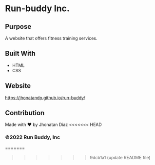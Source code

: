 # Run-buddy Inc.

## Purpose
A website that offers fitness training services. 

## Built With
* HTML
* CSS

## Website
https://jhonatandp.github.io/run-buddy/

## Contribution
Made with ❤️ by Jhonatan Diaz
<<<<<<< HEAD

### ©️2022 Run Buddy, Inc 
=======
>>>>>>> 9dcb1a1 (update README file)
